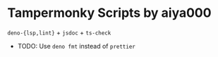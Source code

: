 # Tampermonky Scripts by aiya000

`deno-{lsp,lint}` + `jsdoc` + `ts-check`

- TODO: Use `deno fmt` instead of `prettier`
